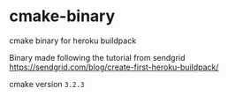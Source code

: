 # cmake-binary
cmake binary for heroku buildpack

Binary made following the tutorial from sendgrid https://sendgrid.com/blog/create-first-heroku-buildpack/

cmake version `3.2.3`
